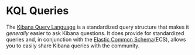 # KQL Queries
The [Kibana Query Language](https://www.elastic.co/guide/en/kibana/current/kuery-query.html) is a standardized query structure that makes it _generally_ easier to ask Kibana questions. It does provide for standardized queries and, in conjunction with the [Elastic Common Schema](https://www.elastic.co/guide/en/ecs/current/index.html)(ECS), allows you to easily share Kibana queries with the community.
